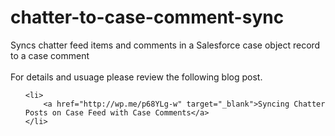 # chatter-to-case-comment-sync
Syncs chatter feed items and comments in a Salesforce case object record to a  case comment
<br/><br/>
For details and usuage please review the following blog post.

<ul>

	<li>
		<a href="http://wp.me/p68YLg-w" target="_blank">Syncing Chatter Posts on Case Feed with Case Comments</a> 
	</li>

</ul>
